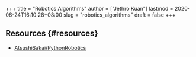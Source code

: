+++
title = "Robotics Algorithms"
author = ["Jethro Kuan"]
lastmod = 2020-06-24T16:10:28+08:00
slug = "robotics_algorithms"
draft = false
+++

## Resources {#resources}

- [AtsushiSakai/PythonRobotics](https://github.com/AtsushiSakai/PythonRobotics)

